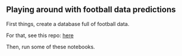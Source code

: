 ## Playing around with football data predictions

First things, create a database full of football data.

For that, see this repo: [here](https://github.com/Kali89/football-data-collection)

Then, run some of these notebooks.
